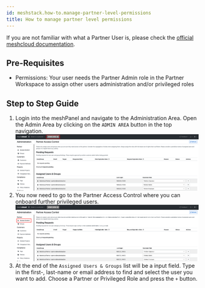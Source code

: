 ```yaml
---
id: meshstack.how-to.manage-partner-level-permissions
title: How to manage partner level permissions
---
```


If you are not familiar with what a Partner User is, please check the [official meshcloud documentation](administration.index.md).

## Pre-Requisites

- Permissions: Your user needs the Partner Admin role in the Partner Workspace to assign other users administration and/or privileged roles

## Step to Step Guide

1. Login into the meshPanel and navigate to the Administration Area. Open the Admin Area by clicking on the `ADMIN AREA` button in the top navigation.
![Select Admin Area in the top navigation bar](./assets/partner/navigate-to-admin-area.png "Go to the Admin Area")
2. You now need to go to the Partner Access Control where you can onboard further privileged users.
![Select Partner Access Control menu item on the left side](./assets/partner/navigate-to-partner-access-control.png "Access Control")
3. At the end of the `Assigned Users & Groups` list will be a input field. Type in the first-, last-name or email address to find and select the user you want to add. Choose a Partner or Privileged Role and press the `+` button.
